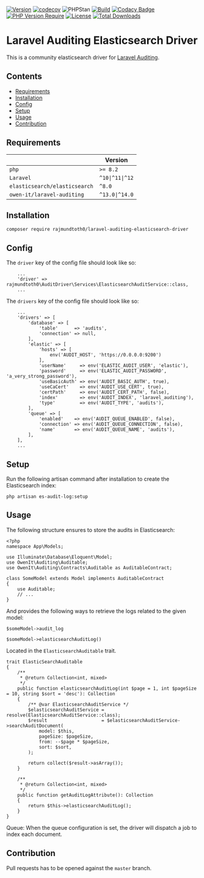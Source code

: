 [![Version](https://poser.pugx.org/rajmundtoth0/laravel-auditing-elasticsearch-driver/version)](https://packagist.org/packages/rajmundtoth0/laravel-auditing-elasticsearch-driver)
[![codecov](https://codecov.io/gh/rajmundtoth0/laravel-auditing-elasticsearch-driver/graph/badge.svg?token=X6X3UEP77B)](https://codecov.io/gh/rajmundtoth0/laravel-auditing-elasticsearch-driver)
![PHPStan](https://img.shields.io/badge/PHPStan-Level_MAX-brightgreen)
[![Build](https://github.com/rajmundtoth0/laravel-auditing-elasticsearch-driver/actions/workflows/php.yml/badge.svg)](https://github.com/rajmundtoth0/laravel-auditing-elasticsearch-driver/actions/workflows/php.yml)
[![Codacy Badge](https://app.codacy.com/project/badge/Grade/16db5d58566c47ad99bac0bc1373997d)](https://app.codacy.com?utm_source=gh&utm_medium=referral&utm_content=&utm_campaign=Badge_grade)
[![PHP Version Require](https://poser.pugx.org/rajmundtoth0/laravel-auditing-elasticsearch-driver/require/php)](https://packagist.org/packages/rajmundtoth0/laravel-auditing-elasticsearch-driver)
[![License](https://poser.pugx.org/rajmundtoth0/laravel-auditing-elasticsearch-driver/license)](https://packagist.org/packages/rajmundtoth0/laravel-auditing-elasticsearch-driver)
[![Total Downloads](https://poser.pugx.org/rajmundtoth0/laravel-auditing-elasticsearch-driver/downloads)](https://packagist.org/packages/rajmundtoth0/laravel-auditing-elasticsearch-driver)

# Laravel Auditing Elasticsearch Driver

This is a community elasticsearch driver for [Laravel Auditing](https://laravel-auditing.com/).

## Contents

* [Requirements](#requirements)
* [Installation](#installation)
* [Config](#config)
* [Setup](#setup)
* [Usage](#usage)
* [Contribution](#contribution)

## Requirements

|   | Version |
| ------------- | ------------- |
| `php`  |  `>= 8.2`  |
| `Laravel`  | `^10\|^11\|^12`  |
| `elasticsearch/elasticsearch`  | `^8.0`  |
| `owen-it/laravel-auditing`  | `^13.0\|^14.0`  |

## Installation

```
composer require rajmundtoth0/laravel-auditing-elasticsearch-driver
```

## Config

The `driver` key of the config file should look like so:

```
    ...
    'driver' => rajmundtoth0\AuditDriver\Services\ElasticsearchAuditService::class,
    ...
```

The `drivers` key of the config file should look like so:

```
    ...
    'drivers' => [
        'database' => [
            'table'      => 'audits',
            'connection' => null,
        ],
        'elastic' => [
            'hosts' => [
                env('AUDIT_HOST', 'https://0.0.0.0:9200')
            ],
            'userName'     => env('ELASTIC_AUDIT_USER', 'elastic'),
            'password'     => env('ELASTIC_AUDIT_PASSWORD', 'a_very_strong_password'),
            'useBasicAuth' => env('AUDIT_BASIC_AUTH', true),
            'useCaCert'    => env('AUDIT_USE_CERT', true),
            'certPath'     => env('AUDIT_CERT_PATH', false),
            'index'        => env('AUDIT_INDEX', 'laravel_auditing'),
            'type'         => env('AUDIT_TYPE', 'audits'),
        ],
        'queue' => [
            'enabled'    => env('AUDIT_QUEUE_ENABLED', false),
            'connection' => env('AUDIT_QUEUE_CONNECTION', false),
            'name'       => env('AUDIT_QUEUE_NAME', 'audits'),
        ],
    ],
    ...
```

## Setup

Run the following artisan command after installation  to create the Elasticsearch index:
  
`php artisan es-audit-log:setup` 

## Usage

The following structure ensures to store the audits in Elasticsearch:

```
<?php
namespace App\Models;

use Illuminate\Database\Eloquent\Model;
use OwenIt\Auditing\Auditable;
use OwenIt\Auditing\Contracts\Auditable as AuditableContract;

class SomeModel extends Model implements AuditableContract
{
    use Auditable;
    // ...
}
```

And provides the following ways to retrieve the logs related to the given model:
  
`$someModel->audit_log`
  
`$someModel->elasticsearchAuditLog()`

Located in the `ElasticsearchAuditable` trait.
```
trait ElasticSearchAuditable
{
    /**
     * @return Collection<int, mixed>
     */
    public function elasticsearchAuditLog(int $page = 1, int $pageSize = 10, string $sort = 'desc'): Collection
    {
        /** @var ElasticsearchAuditService */
        $elasticsearchAuditService = resolve(ElasticsearchAuditService::class);
        $result                    = $elasticsearchAuditService->searchAuditDocument(
            model: $this,
            pageSize: $pageSize,
            from: --$page * $pageSize,
            sort: $sort,
        );

        return collect($result->asArray());
    }

    /**
     * @return Collection<int, mixed>
     */
    public function getAuditLogAttribute(): Collection
    {
        return $this->elasticsearchAuditLog();
    }
}
```

Queue:
When the queue configuration is set, the driver will dispatch a job to index each document.

## Contribution

Pull requests has  to be opened against the `master` branch.
